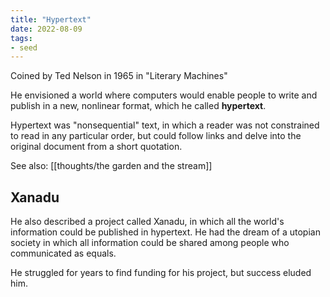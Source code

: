 ```yaml
---
title: "Hypertext"
date: 2022-08-09
tags:
- seed
---
```


Coined by Ted Nelson in 1965 in "Literary Machines"

He envisioned a world where computers would enable people to write and publish in a new, nonlinear format, which he called **hypertext**.

Hypertext was "nonsequential" text, in which a reader was not constrained to read in any particular order, but could follow links and delve into the original document from a short quotation.

See also: [[thoughts/the garden and the stream]]

## Xanadu
He also described a project called Xanadu, in which all the world's information could be published in hypertext. He had the dream of a utopian society in which all information could be shared among people who communicated as equals.

He struggled for years to find funding for his project, but success eluded him.